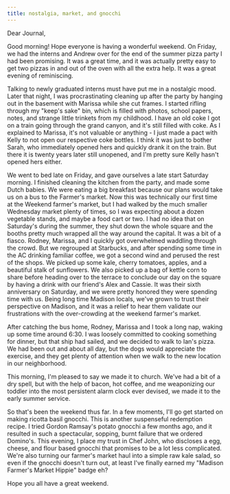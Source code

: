 ```yaml
---
title: nostalgia, market, and gnocchi
---
```


Dear Journal,

Good morning! Hope everyone is having a wonderful weekend. On Friday, we
had the interns and Andrew over for the end of the summer pizza party I
had been promising. It was a great time, and it was actually pretty easy
to get two pizzas in and out of the oven with all the extra help. It was
a great evening of reminiscing.

Talking to newly graduated interns must have put me in a nostalgic mood.
Later that night, I was procrastinating cleaning up after the party by
hanging out in the basement with Marissa while she cut frames. I started
rifling through my "keep's sake" bin, which is filled with photos,
school papers, notes, and strange little trinkets from my childhood. I
have an old coke I got on a train going through the grand canyon, and
it's still filled with coke. As I explained to Marissa, it's not
valuable or anything - I just made a pact with Kelly to not open our
respective coke bottles. I think it was just to bother Sarah, who
immediately opened hers and quickly drank it on the train. But there it
is twenty years later still unopened, and I'm pretty sure Kelly hasn't
opened hers either.

We went to bed late on Friday, and gave ourselves a late start Saturday
morning. I finished cleaning the kitchen from the party, and made some
Dutch babies. We were eating a big breakfast because our plans would
take us on a bus to the Farmer's market. Now this was technically our
first time at the Weekend farmer's market, but I had walked by the much
smaller Wednesday market plenty of times, so I was expecting about a
dozen vegetable stands, and maybe a food cart or two. I had no idea that
on Saturday's during the summer, they shut down the whole square and the
booths pretty much wrapped all the way around the capital. It was a bit
of a fiasco. Rodney, Marissa, and I quickly got overwhelmed waddling
through the crowd. But we regrouped at Starbucks, and after spending
some time in the AC drinking familiar coffee, we got a second wind and
perused the rest of the shops. We picked up some kale, cherry tomatoes,
apples, and a beautiful stalk of sunflowers. We also picked up a bag of
kettle corn to share before heading over to the terrace to conclude our
day on the square by having a drink with our friend's Alex and Cassie.
It was their sixth anniversary on Saturday, and we were pretty honored
they were spending time with us. Being long time Madison locals, we've
grown to trust their perspective on Madison, and it was a relief to hear
them validate our frustrations with the over-crowding at the weekend
farmer's market.

After catching the bus home, Rodney, Marissa and I took a long nap,
waking up some time around 6:30. I was loosely committed to cooking
something for dinner, but that ship had sailed, and we decided to walk
to Ian's pizza. We had been out and about all day, but the dogs would
appreciate the exercise, and they get plenty of attention when we walk
to the new location in our neighborhood.

This morning, I'm pleased to say we made it to church. We've had a bit
of a dry spell, but with the help of bacon, hot coffee, and me
weaponizing our toddler into the most persistent alarm clock ever
devised, we made it to the early summer service.

So that's been the weekend thus far. In a few moments, I'll go get
started on making ricotta basil gnocchi. This is another suspenseful
redemption recipe. I tried Gordon Ramsay's potato gnocchi a few months
ago, and it resulted in such a spectacular, sopping, burnt failure that
we ordered Domino's. This evening, I place my trust in Chef John, who
discloses a egg, cheese, and flour based gnocchi that promises to be a
lot less complicated. We're also turning our farmer's market haul into a
simple raw kale salad, so even if the gnocchi doesn't turn out, at least
I've finally earned my "Madison Farmer's Market Hippie" badge eh?

Hope you all have a great weekend.

